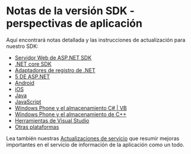 <properties 
    pageTitle="Notas de la versión de aplicación perspectivas" 
    description="Las actualizaciones más recientes." 
    services="application-insights" 
    documentationCenter=""
    authors="alancameronwills" 
    manager="douge"/>

<tags 
    ms.service="application-insights" 
    ms.workload="tbd" 
    ms.tgt_pltfrm="ibiza" 
    ms.devlang="na" 
    ms.topic="article" 
    ms.date="01/28/2016" 
    ms.author="awills"/>
 
# <a name="sdk-release-notes---application-insights"></a>Notas de la versión SDK - perspectivas de aplicación


Aquí encontrará notas detallada y las instrucciones de actualización para nuestro SDK:

* [Servidor Web de ASP.NET SDK](https://github.com/Microsoft/ApplicationInsights-server-dotnet/releases)
* [.NET core SDK](https://github.com/Microsoft/ApplicationInsights-dotnet/releases) 
* [Adaptadores de registro de .NET](https://github.com/Microsoft/ApplicationInsights-dotnet-logging/releases)
* [5 DE ASP.NET](https://github.com/Microsoft/ApplicationInsights-aspnet5/releases)
* [Android](https://github.com/Microsoft/ApplicationInsights-Android/releases)
* [iOS](https://github.com/Microsoft/ApplicationInsights-iOS)
* [Java](https://github.com/Microsoft/ApplicationInsights-Java)
* [JavaScript](https://github.com/Microsoft/ApplicationInsights-JS/commits/master)
* [Windows Phone y el almacenamiento C# | VB](app-insights-release-notes-windows.md)
* [Windows Phone y el almacenamiento de C++](https://github.com/Microsoft/ApplicationInsights-CPP/releases)
* [Herramientas de Visual Studio](app-insights-release-notes-vsix.md)
* [Otras plataformas](https://github.com/Microsoft/ApplicationInsights-Home)

Lea también nuestras [Actualizaciones de servicio](https://azure.microsoft.com/updates/?service=application-insights) que resumir mejoras importantes en el servicio de información de la aplicación como un todo.

